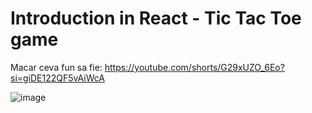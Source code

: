 # Introduction in React - Tic Tac Toe game

Macar ceva fun sa fie: https://youtube.com/shorts/G29xUZO_6Eo?si=giDE122QF5vAiWcA


![image](https://github.com/user-attachments/assets/9a0e24d4-ed06-4033-b0ca-5b46df617de4)


